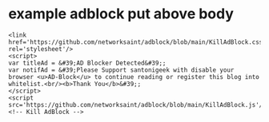 # example adblock put above body
<!-- Kill AdBlock -->
    <link href='https://github.com/networksaint/adblock/blob/main/KillAdBlock.css' rel='stylesheet'/>
    <script>
    var titleAd = &#39;AD Blocker Detected&#39;;
    var notifAd = &#39;Please Support santonigeek with disable your browser <u>AD-Block</u> to continue reading or register this blog into whitelist.<br/><b>Thank You</b>&#39;;
    </script>
    <script src='https://github.com/networksaint/adblock/blob/main/KillAdBlock.js'/>
    <!-- Kill AdBlock -->
